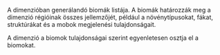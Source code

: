 A dimenzióban generálandó biomák listája. A biomák határozzák meg a dimenzió régióinak összes jellemzőjét, például a növénytípusokat, fákat, struktúrákat és a mobok megjelenési tulajdonságait.

A dimenzió a biomok tulajdonságai szerint egyenletesen osztja el a biomokat.
